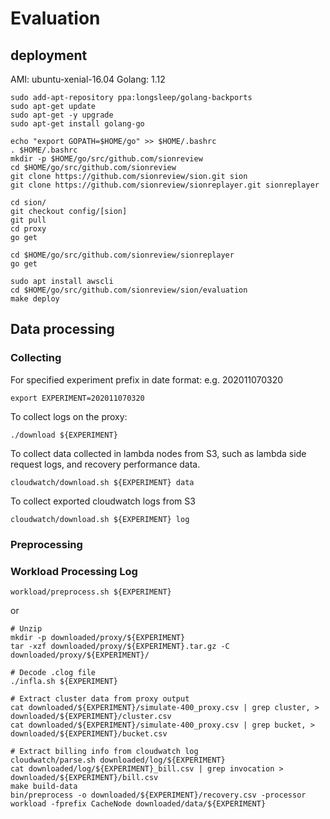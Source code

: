 # Evaluation

## deployment

AMI: ubuntu-xenial-16.04
Golang: 1.12

~~~
sudo add-apt-repository ppa:longsleep/golang-backports
sudo apt-get update
sudo apt-get -y upgrade
sudo apt-get install golang-go

echo "export GOPATH=$HOME/go" >> $HOME/.bashrc
. $HOME/.bashrc
mkdir -p $HOME/go/src/github.com/sionreview
cd $HOME/go/src/github.com/sionreview
git clone https://github.com/sionreview/sion.git sion
git clone https://github.com/sionreview/sionreplayer.git sionreplayer

cd sion/
git checkout config/[sion]
git pull
cd proxy
go get

cd $HOME/go/src/github.com/sionreview/sionreplayer
go get

sudo apt install awscli
cd $HOME/go/src/github.com/sionreview/sion/evaluation
make deploy
~~~

## Data processing

### Collecting

For specified experiment prefix in date format: e.g. 202011070320

~~~
export EXPERIMENT=202011070320
~~~

To collect logs on the proxy:

~~~
./download ${EXPERIMENT}
~~~

To collect data collected in lambda nodes from S3, such as lambda side request logs, and recovery performance data.

~~~
cloudwatch/download.sh ${EXPERIMENT} data
~~~

To collect exported cloudwatch logs from S3

~~~
cloudwatch/download.sh ${EXPERIMENT} log
~~~

### Preprocessing


### Workload Processing Log

~~~
workload/preprocess.sh ${EXPERIMENT}
~~~

or

~~~
# Unzip
mkdir -p downloaded/proxy/${EXPERIMENT}
tar -xzf downloaded/proxy/${EXPERIMENT}.tar.gz -C downloaded/proxy/${EXPERIMENT}/

# Decode .clog file
./infla.sh ${EXPERIMENT}

# Extract cluster data from proxy output
cat downloaded/${EXPERIMENT}/simulate-400_proxy.csv | grep cluster, > downloaded/${EXPERIMENT}/cluster.csv
cat downloaded/${EXPERIMENT}/simulate-400_proxy.csv | grep bucket, > downloaded/${EXPERIMENT}/bucket.csv

# Extract billing info from cloudwatch log
cloudwatch/parse.sh downloaded/log/${EXPERIMENT}
cat downloaded/log/${EXPERIMENT}_bill.csv | grep invocation > downloaded/${EXPERIMENT}/bill.csv
make build-data
bin/preprocess -o downloaded/${EXPERIMENT}/recovery.csv -processor workload -fprefix CacheNode downloaded/data/${EXPERIMENT}
~~~